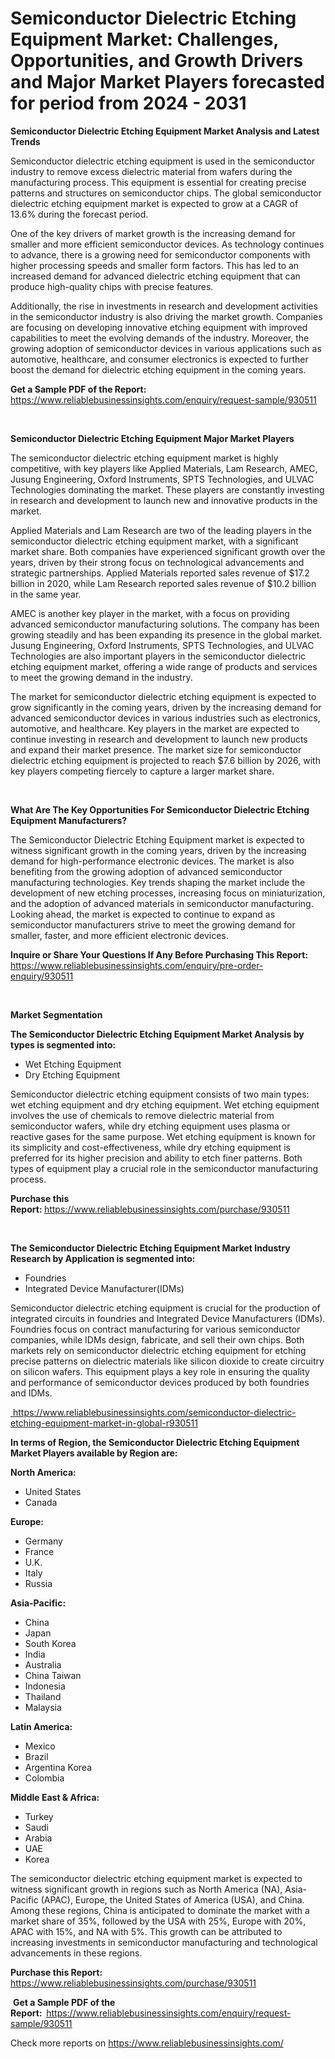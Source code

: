 <p><h1>Semiconductor Dielectric Etching Equipment Market: Challenges, Opportunities, and Growth Drivers and Major Market Players forecasted for period from 2024 - 2031</h1></p><p><strong>Semiconductor Dielectric Etching Equipment Market Analysis and Latest Trends</strong></p>
<p><p>Semiconductor dielectric etching equipment is used in the semiconductor industry to remove excess dielectric material from wafers during the manufacturing process. This equipment is essential for creating precise patterns and structures on semiconductor chips. The global semiconductor dielectric etching equipment market is expected to grow at a CAGR of 13.6% during the forecast period.</p><p>One of the key drivers of market growth is the increasing demand for smaller and more efficient semiconductor devices. As technology continues to advance, there is a growing need for semiconductor components with higher processing speeds and smaller form factors. This has led to an increased demand for advanced dielectric etching equipment that can produce high-quality chips with precise features.</p><p>Additionally, the rise in investments in research and development activities in the semiconductor industry is also driving the market growth. Companies are focusing on developing innovative etching equipment with improved capabilities to meet the evolving demands of the industry. Moreover, the growing adoption of semiconductor devices in various applications such as automotive, healthcare, and consumer electronics is expected to further boost the demand for dielectric etching equipment in the coming years.</p></p>
<p><strong>Get a Sample PDF of the Report:&nbsp;</strong> <a href="https://www.reliablebusinessinsights.com/enquiry/request-sample/930511">https://www.reliablebusinessinsights.com/enquiry/request-sample/930511</a></p>
<p>&nbsp;</p>
<p><strong>Semiconductor Dielectric Etching Equipment Major Market Players</strong></p>
<p><p>The semiconductor dielectric etching equipment market is highly competitive, with key players like Applied Materials, Lam Research, AMEC, Jusung Engineering, Oxford Instruments, SPTS Technologies, and ULVAC Technologies dominating the market. These players are constantly investing in research and development to launch new and innovative products in the market.</p><p>Applied Materials and Lam Research are two of the leading players in the semiconductor dielectric etching equipment market, with a significant market share. Both companies have experienced significant growth over the years, driven by their strong focus on technological advancements and strategic partnerships. Applied Materials reported sales revenue of $17.2 billion in 2020, while Lam Research reported sales revenue of $10.2 billion in the same year.</p><p>AMEC is another key player in the market, with a focus on providing advanced semiconductor manufacturing solutions. The company has been growing steadily and has been expanding its presence in the global market. Jusung Engineering, Oxford Instruments, SPTS Technologies, and ULVAC Technologies are also important players in the semiconductor dielectric etching equipment market, offering a wide range of products and services to meet the growing demand in the industry.</p><p>The market for semiconductor dielectric etching equipment is expected to grow significantly in the coming years, driven by the increasing demand for advanced semiconductor devices in various industries such as electronics, automotive, and healthcare. Key players in the market are expected to continue investing in research and development to launch new products and expand their market presence. The market size for semiconductor dielectric etching equipment is projected to reach $7.6 billion by 2026, with key players competing fiercely to capture a larger market share.</p></p>
<p>&nbsp;</p>
<p><strong>What Are The Key Opportunities For Semiconductor Dielectric Etching Equipment Manufacturers?</strong></p>
<p><p>The Semiconductor Dielectric Etching Equipment market is expected to witness significant growth in the coming years, driven by the increasing demand for high-performance electronic devices. The market is also benefiting from the growing adoption of advanced semiconductor manufacturing technologies. Key trends shaping the market include the development of new etching processes, increasing focus on miniaturization, and the adoption of advanced materials in semiconductor manufacturing. Looking ahead, the market is expected to continue to expand as semiconductor manufacturers strive to meet the growing demand for smaller, faster, and more efficient electronic devices.</p></p>
<p><strong>Inquire or Share Your Questions If Any Before Purchasing This Report:</strong> <a href="https://www.reliablebusinessinsights.com/enquiry/pre-order-enquiry/930511">https://www.reliablebusinessinsights.com/enquiry/pre-order-enquiry/930511</a></p>
<p>&nbsp;</p>
<p><strong>Market Segmentation</strong></p>
<p><strong>The Semiconductor Dielectric Etching Equipment Market Analysis by types is segmented into:</strong></p>
<p><ul><li>Wet Etching Equipment</li><li>Dry Etching Equipment</li></ul></p>
<p><p>Semiconductor dielectric etching equipment consists of two main types: wet etching equipment and dry etching equipment. Wet etching equipment involves the use of chemicals to remove dielectric material from semiconductor wafers, while dry etching equipment uses plasma or reactive gases for the same purpose. Wet etching equipment is known for its simplicity and cost-effectiveness, while dry etching equipment is preferred for its higher precision and ability to etch finer patterns. Both types of equipment play a crucial role in the semiconductor manufacturing process.</p></p>
<p><strong>Purchase this Report:&nbsp;</strong><a href="https://www.reliablebusinessinsights.com/purchase/930511">https://www.reliablebusinessinsights.com/purchase/930511</a></p>
<p>&nbsp;</p>
<p><strong>The Semiconductor Dielectric Etching Equipment Market Industry Research by Application is segmented into:</strong></p>
<p><ul><li>Foundries</li><li>Integrated Device Manufacturer(IDMs)</li></ul></p>
<p><p>Semiconductor dielectric etching equipment is crucial for the production of integrated circuits in foundries and Integrated Device Manufacturers (IDMs). Foundries focus on contract manufacturing for various semiconductor companies, while IDMs design, fabricate, and sell their own chips. Both markets rely on semiconductor dielectric etching equipment for etching precise patterns on dielectric materials like silicon dioxide to create circuitry on silicon wafers. This equipment plays a key role in ensuring the quality and performance of semiconductor devices produced by both foundries and IDMs.</p></p>
<p><a href="https://www.reliablebusinessinsights.com/semiconductor-dielectric-etching-equipment-market-in-global-r930511">&nbsp;https://www.reliablebusinessinsights.com/semiconductor-dielectric-etching-equipment-market-in-global-r930511</a></p>
<p><strong>In terms of Region, the Semiconductor Dielectric Etching Equipment Market Players available by Region are:</strong></p>
<p>
    <p> <strong> North America: </strong>
        <ul>
            <li>United States</li>
            <li>Canada</li>
        </ul>
        </p> 
    <p> <strong> Europe: </strong>
        <ul>
            <li>Germany</li>
            <li>France</li>
            <li>U.K.</li>
            <li>Italy</li>
            <li>Russia</li>
        </ul>
        </p> 
    <p> <strong> Asia-Pacific: </strong>
        <ul>
            <li>China</li>
            <li>Japan</li>
            <li>South Korea</li>
            <li>India</li>
            <li>Australia</li>
            <li>China Taiwan</li>
            <li>Indonesia</li>
            <li>Thailand</li>
            <li>Malaysia</li>
        </ul>
        </p> 
    <p> <strong> Latin America: </strong>
        <ul>
            <li>Mexico</li>
            <li>Brazil</li>
            <li>Argentina Korea</li>
            <li>Colombia</li>
        </ul>
        </p> 
    <p> <strong> Middle East & Africa: </strong>
        <ul>
            <li>Turkey</li>
            <li>Saudi</li>
            <li>Arabia</li>
            <li>UAE</li>
            <li>Korea</li>
        </ul>
    </p>
    </p>
<p><p>The semiconductor dielectric etching equipment market is expected to witness significant growth in regions such as North America (NA), Asia-Pacific (APAC), Europe, the United States of America (USA), and China. Among these regions, China is anticipated to dominate the market with a market share of 35%, followed by the USA with 25%, Europe with 20%, APAC with 15%, and NA with 5%. This growth can be attributed to increasing investments in semiconductor manufacturing and technological advancements in these regions.</p></p>
<p><strong>Purchase this Report: </strong><a href="https://www.reliablebusinessinsights.com/purchase/930511">https://www.reliablebusinessinsights.com/purchase/930511</a></p>
<p>&nbsp;<strong>Get a Sample PDF of the Report:&nbsp;&nbsp;</strong><a href="https://www.reliablebusinessinsights.com/enquiry/request-sample/930511">https://www.reliablebusinessinsights.com/enquiry/request-sample/930511</a></p>
<p><strong></strong></p>
<p>Check more reports on <a href="https://www.reliablebusinessinsights.com/">https://www.reliablebusinessinsights.com/</a></p>